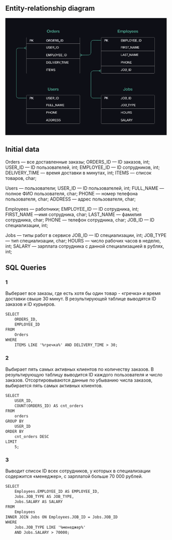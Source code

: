 ## Entity-relationship diagram

![Header](https://github.com/HechavarriaBogdan/SQL-Queries/blob/main/assets/diploma-333.png)

## Initial data
Orders —  все доставленные заказы;
ORDERS_ID — ID заказов, int;
USER_ID — ID пользователей, int;
EMPLOYEE_ID — ID сотрудников, int;
DELIVERY_TIME — время доставки в минутах, int;
ITEMS — список товаров, char;

Users — пользователи;
USER_ID — ID пользователей, int;
FULL_NAME — полное ФИО пользователя, char;
PHONE — номер телефона пользователя, char;
ADDRESS — адрес пользователя, char;

Employees — работники;
EMPLOYEE_ID — ID сотрудника, int;
FIRST_NAME —имя сотрудника, char;
LAST_NAME — фамилия сотрудника, char;
PHONE — телефон сотрудника, char;
JOB_ID — ID специализации, int;

Jobs — типы работ в сервисе
JOB_ID — ID специализации, int;
JOB_TYPE — тип специализации, char;
HOURS — число рабочих часов в неделю, int;
SALARY — зарплата сотрудника с данной специализацией в рублях, int;

## SQL Queries

### 1

Выберает все заказы, где есть хотя бы один товар - «гречка» и время доставки свыше 30 минут. В результирующей таблице выводятся ID заказов и ID курьеров.

    SELECT
        ORDERS_ID,
        EMPLOYEE_ID
    FROM
        Orders
    WHERE
        ITEMS LIKE '%гречка%' AND DELIVERY_TIME > 30;

### 2
Выбирает пять самых активных клиентов по количеству заказов. 
В результирующую таблицу выводится ID каждого пользователя и число заказов. 
Отсортировываются данные по убыванию числа заказов, выбирается пять самых активных клиентов.

    SELECT
        USER_ID,
        COUNT(ORDERS_ID) AS cnt_orders
    FROM
        orders
    GROUP BY
        USER_ID
    ORDER BY
        cnt_orders DESC
    LIMIT
        5;

### 3
Выводит список ID всех сотрудников, у которых в специализации содержится «менеджер», с зарплатой больше 70 000 рублей.

    SELECT
        Employees.EMPLOYEE_ID AS EMPLOYEE_ID,
        Jobs.JOB_TYPE AS JOB_TYPE,
        Jobs.SALARY AS SALARY
    FROM
        Employees
    INNER JOIN Jobs ON Employees.JOB_ID = Jobs.JOB_ID 
    WHERE
        Jobs.JOB_TYPE LIKE '%менеджер%'
        AND Jobs.SALARY > 70000;